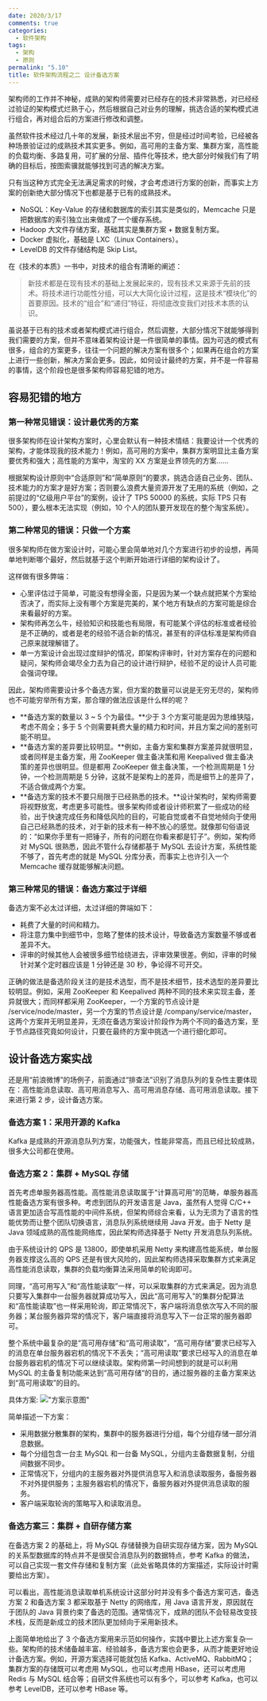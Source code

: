 ```yaml
---
date: 2020/3/17
comments: true
categories:
  - 软件架构
tags:
  - 架构
  - 原则
permalink: "5.10"
title: 软件架构流程之二 设计备选方案
---
```

架构师的工作并不神秘，成熟的架构师需要对已经存在的技术非常熟悉，对已经经过验证的架构模式烂熟于心，然后根据自己对业务的理解，挑选合适的架构模式进行组合，再对组合后的方案进行修改和调整。

虽然软件技术经过几十年的发展，新技术层出不穷，但是经过时间考验，已经被各种场景验证过的成熟技术其实更多。例如，高可用的主备方案、集群方案，高性能的负载均衡、多路复用，可扩展的分层、插件化等技术，绝大部分时候我们有了明确的目标后，按图索骥就能够找到可选的解决方案。

只有当这种方式完全无法满足需求的时候，才会考虑进行方案的创新，而事实上方案的创新绝大部分情况下也都是基于已有的成熟技术。

* NoSQL：Key-Value 的存储和数据库的索引其实是类似的，Memcache 只是把数据库的索引独立出来做成了一个缓存系统。
* Hadoop 大文件存储方案，基础其实是集群方案 + 数据复制方案。
* Docker 虚拟化，基础是 LXC（Linux Containers）。
* LevelDB 的文件存储结构是 Skip List。

在《技术的本质》一书中，对技术的组合有清晰的阐述：

>新技术都是在现有技术的基础上发展起来的，现有技术又来源于先前的技术。将技术进行功能性分组，可以大大简化设计过程，这是技术“模块化”的首要原因。技术的“组合”和“递归”特征，将彻底改变我们对技术本质的认识。

虽说基于已有的技术或者架构模式进行组合，然后调整，大部分情况下就能够得到我们需要的方案，但并不意味着架构设计是一件很简单的事情。因为可选的模式有很多，组合的方案更多，往往一个问题的解决方案有很多个；如果再在组合的方案上进行一些创新，解决方案会更多。因此，如何设计最终的方案，并不是一件容易的事情，这个阶段也是很多架构师容易犯错的地方。

## 容易犯错的地方

### 第一种常见错误：设计最优秀的方案

很多架构师在设计架构方案时，心里会默认有一种技术情结：我要设计一个优秀的架构，才能体现我的技术能力！例如，高可用的方案中，集群方案明显比主备方案要优秀和强大；高性能的方案中，淘宝的 XX 方案是业界领先的方案……

根据架构设计原则中“合适原则”和“简单原则“的要求，挑选合适自己业务、团队、技术能力的方案才是好方案；否则要么浪费大量资源开发了无用的系统（例如，之前提过的“亿级用户平台”的案例，设计了 TPS 50000 的系统，实际 TPS 只有 500），要么根本无法实现（例如，10 个人的团队要开发现在的整个淘宝系统）。

### 第二种常见的错误：只做一个方案

很多架构师在做方案设计时，可能心里会简单地对几个方案进行初步的设想，再简单地判断哪个最好，然后就基于这个判断开始进行详细的架构设计了。

这样做有很多弊端：

* 心里评估过于简单，可能没有想得全面，只是因为某一个缺点就把某个方案给否决了，而实际上没有哪个方案是完美的，某个地方有缺点的方案可能是综合来看最好的方案。
* 架构师再怎么牛，经验知识和技能也有局限，有可能某个评估的标准或者经验是不正确的，或者是老的经验不适合新的情况，甚至有的评估标准是架构师自己原来就理解错了。
* 单一方案设计会出现过度辩护的情况，即架构评审时，针对方案存在的问题和疑问，架构师会竭尽全力去为自己的设计进行辩护，经验不足的设计人员可能会强词夺理。

因此，架构师需要设计多个备选方案，但方案的数量可以说是无穷无尽的，架构师也不可能穷举所有方案，那合理的做法应该是什么样的呢？

* **备选方案的数量以 3 ~ 5 个为最佳。**少于 3 个方案可能是因为思维狭隘，考虑不周全；多于 5 个则需要耗费大量的精力和时间，并且方案之间的差别可能不明显。
* **备选方案的差异要比较明显。**例如，主备方案和集群方案差异就很明显，或者同样是主备方案，用 ZooKeeper 做主备决策和用 Keepalived 做主备决策的差异也很明显。但是都用 ZooKeeper 做主备决策，一个检测周期是 1 分钟，一个检测周期是 5 分钟，这就不是架构上的差异，而是细节上的差异了，不适合做成两个方案。
* **备选方案的技术不要只局限于已经熟悉的技术。**设计架构时，架构师需要将视野放宽，考虑更多可能性。很多架构师或者设计师积累了一些成功的经验，出于快速完成任务和降低风险的目的，可能自觉或者不自觉地倾向于使用自己已经熟悉的技术，对于新的技术有一种不放心的感觉。就像那句俗语说的：“如果你手里有一把锤子，所有的问题在你看来都是钉子”。例如，架构师对 MySQL 很熟悉，因此不管什么存储都基于 MySQL 去设计方案，系统性能不够了，首先考虑的就是 MySQL 分库分表，而事实上也许引入一个 Memcache 缓存就能够解决问题。

### 第三种常见的错误：备选方案过于详细

备选方案不必太过详细，太过详细的弊端如下：

* 耗费了大量的时间和精力。
* 将注意力集中到细节中，忽略了整体的技术设计，导致备选方案数量不够或者差异不大。
* 评审的时候其他人会被很多细节给绕进去，评审效果很差。例如，评审的时候针对某个定时器应该是 1 分钟还是 30 秒，争论得不可开交。

正确的做法是备选阶段关注的是技术选型，而不是技术细节，技术选型的差异要比较明显。例如，采用 ZooKeeper 和 Keepalived 两种不同的技术来实现主备，差异就很大；而同样都采用 ZooKeeper，一个方案的节点设计是 /service/node/master，另一个方案的节点设计是 /company/service/master，这两个方案并无明显差异，无须在备选方案设计阶段作为两个不同的备选方案，至于节点路径究竟如何设计，只要在最终的方案中挑选一个进行细化即可。

## 设计备选方案实战

还是用“前浪微博”的场例子，前面通过“排查法”识别了消息队列的复杂性主要体现在：高性能消息读取、高可用消息写入、高可用消息存储、高可用消息读取。接下来进行第 2 步，设计备选方案。

### 备选方案 1：采用开源的 Kafka

Kafka 是成熟的开源消息队列方案，功能强大，性能非常高，而且已经比较成熟，很多大公司都在使用。

### 备选方案 2：集群 + MySQL 存储

首先考虑单服务器高性能。高性能消息读取属于“计算高可用”的范畴，单服务器高性能备选方案有很多种。考虑到团队的开发语言是 Java，虽然有人觉得 C/C++ 语言更加适合写高性能的中间件系统，但架构师综合来看，认为无须为了语言的性能优势而让整个团队切换语言，消息队列系统继续用 Java 开发。由于 Netty 是 Java 领域成熟的高性能网络库，因此架构师选择基于 Netty 开发消息队列系统。

由于系统设计的 QPS 是 13800，即使单机采用 Netty 来构建高性能系统，单台服务器支撑这么高的 QPS 还是有很大风险的，因此架构师选择采取集群方式来满足高性能消息读取，集群的负载均衡算法采用简单的轮询即可。

同理，“高可用写入”和“高性能读取”一样，可以采取集群的方式来满足。因为消息只要写入集群中一台服务器就算成功写入，因此“高可用写入”的集群分配算法和“高性能读取”也一样采用轮询，即正常情况下，客户端将消息依次写入不同的服务器；某台服务器异常的情况下，客户端直接将消息写入下一台正常的服务器即可。

整个系统中最复杂的是“高可用存储”和“高可用读取”，“高可用存储”要求已经写入的消息在单台服务器宕机的情况下不丢失；“高可用读取”要求已经写入的消息在单台服务器宕机的情况下可以继续读取。架构师第一时间想到的就是可以利用 MySQL 的主备复制功能来达到“高可用存储“的目的，通过服务器的主备方案来达到“高可用读取”的目的。

具体方案:
!["方案示意图"](https://pic.downk.cc/item/5e7440efe83c3a1e3a1580ec.jpg)

简单描述一下方案：

* 采用数据分散集群的架构，集群中的服务器进行分组，每个分组存储一部分消息数据。
* 每个分组包含一台主 MySQL 和一台备 MySQL，分组内主备数据复制，分组间数据不同步。
* 正常情况下，分组内的主服务器对外提供消息写入和消息读取服务，备服务器不对外提供服务；主服务器宕机的情况下，备服务器对外提供消息读取的服务。
* 客户端采取轮询的策略写入和读取消息。

### 备选方案三：集群 + 自研存储方案

在备选方案 2 的基础上，将 MySQL 存储替换为自研实现存储方案，因为 MySQL 的关系型数据库的特点并不是很契合消息队列的数据特点，参考 Kafka 的做法，可以自己实现一套文件存储和复制方案（此处省略具体的方案描述，实际设计时需要给出方案）。

可以看出，高性能消息读取单机系统设计这部分时并没有多个备选方案可选，备选方案 2 和备选方案 3 都采取基于 Netty 的网络库，用 Java 语言开发，原因就在于团队的 Java 背景约束了备选的范围。通常情况下，成熟的团队不会轻易改变技术栈，反而是新成立的技术团队更加倾向于采用新技术。

上面简单地给出了 3 个备选方案用来示范如何操作，实践中要比上述方案复杂一些。架构师的技术储备越丰富、经验越多，备选方案也会更多，从而才能更好地设计备选方案。例如，开源方案选择可能就包括 Kafka、ActiveMQ、RabbitMQ；集群方案的存储既可以考虑用 MySQL，也可以考虑用 HBase，还可以考虑用 Redis 与 MySQL 结合等；自研文件系统也可以有多个，可以参考 Kafka，也可以参考 LevelDB，还可以参考 HBase 等。
